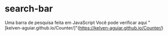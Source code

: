 # search-bar
Uma barra de pesquisa feita em JavaScript
Você pode verificar aqui "[kelven-aguiar.github.io/Counter/]"(https://kelven-aguiar.github.io/Counter/)
